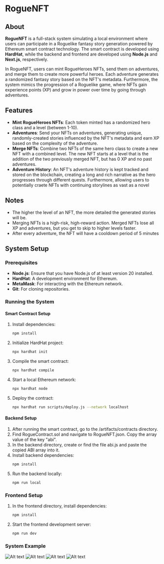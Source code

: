 # RogueNFT

## About

**RogueNFT** is a full-stack system simulating a local environment where users can participate in a Roguelike fantasy story generation powered by Ethereum smart contract technology. The smart contract is developed using **HardHat**, while the backend and frontend are developed using **Node.js** and **Next.js**, respectively.

In RogueNFT, users can mint RogueHeroes NFTs, send them on adventures, and merge them to create more powerful heroes. Each adventure generates a randomized fantasy story based on the NFT's metadata. Furthermore, the system mimics the progression of a Roguelike game, where NFTs gain experience points (XP) and grow in power over time by going through adventures.

## Features
- **Mint RogueHeroes NFTs**: Each token minted has a randomized hero class and a level (between 1-10).
- **Adventures**: Send your NFTs on adventures, generating unique, randomly-created stories influenced by the NFT's metadata and earn XP based on the complexity of the adventure.
- **Merge NFTs**: Combine two NFTs of the same hero class to create a new NFT with a combined level. The new NFT starts at a level that is the addition of the two previously merged NFT, but has 0 XP and no past adventures.
- **Adventure History**: An NFT's adventure history is kept tracked and stored on the blockchain, creating a long and rich narrative as the hero progresses through different quests. Furthermore, allowing users to potentially craete NFTs with continuing storylines as vast as a novel

## Notes
- The higher the level of an NFT, the more detailed the generated stories will be.
- Merging NFTs is a high-risk, high-reward action. Merged NFTs lose all XP and adventures, but you get to skip to higher levels faster.
- After every adventure, the NFT will have a cooldown period of 5 minutes

## System Setup
### Prerequisites

- **Node.js**: Ensure that you have Node.js of at least version 20 installed.
- **HardHat**: A development environment for Ethereum.
- **MetaMask**: For interacting with the Ethereum network.
- **Git**: For cloning repositories.

### Running the System

#### Smart Contract Setup

1. Install dependencies:
   ```bash
   npm install
2. Initialize HardHat project:
   ```bash 
   npx hardhat init
3. Compile the smart contract:
   ```bash
   npx hardhat compile
4. Start a local Ethereum network:
   ```bash
   npx hardhat node
5. Deploy the contract:
   ```bash
   npx hardhat run scripts/deploy.js --network localhost

#### Backend Setup
1. After running the smart contract, go to the /artifacts/contracts directory.
2. Find RogueContract.sol and navigate to RogueNFT.json. Copy the array value of the key "abi".
3. In the backend directory, create or find the file abi.js and paste the copied ABI array into it.
4. Install backend dependencies:
   ```bash
   npm install
5. Run the backend locally:
   ```bash
   npm run local

### Frontend Setup
1. In the frontend directory, install dependencies:
   ```bash
   npm install
2. Start the frontend development server:
   ```bash
   npm run dev


### System Example
![Alt text](./readMeImages/login.png?raw=true "Login")
![Alt text](./readMeImages/image1.png?raw=true "Start")
![Alt text](./readMeImages/merge.png?raw=true "Merging")
![Alt text](./readMeImages/adventures.png?raw=true "Adventures")

